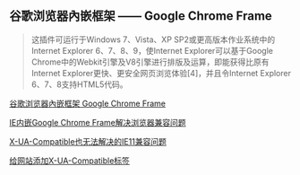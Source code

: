 谷歌浏览器內嵌框架 —— Google Chrome Frame
-----
> 这插件可运行于Windows 7、Vista、XP SP2或更高版本作业系统中的Internet Explorer 6、7、8、9，使Internet Explorer可以基于Google Chrome中的Webkit引擎及V8引擎进行排版及运算，即能获得比原有Internet Explorer更快、更安全网页浏览体验[4]，并且令Internet Explorer 6、7、8支持HTML5代码。

[谷歌浏览器內嵌框架 Google Chrome Frame](https://zh.wikipedia.org/zh-hans/Google_Chrome_Frame)

[IE内嵌Google Chrome Frame解决浏览器兼容问题](http://www.cnblogs.com/xwdreamer/archive/2013/12/17/3477776.html)

[X-UA-Compatible也无法解决的IE11兼容问题](http://www.cnblogs.com/dudu/p/ie11-x-ua-compatible.html)

[给网站添加X-UA-Compatible标签](http://lightcss.com/add-x-ua-compatible-meta-to-your-website/)

